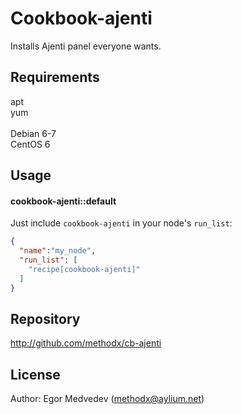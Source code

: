 Cookbook-ajenti
========================
Installs Ajenti panel everyone wants.

Requirements
------------

apt<br />
yum<br />
<br />
Debian 6-7<br />
CentOS 6

Usage
-----
#### cookbook-ajenti::default

Just include `cookbook-ajenti` in your node's `run_list`:

```json
{
  "name":"my_node",
  "run_list": [
    "recipe[cookbook-ajenti]"
  ]
}
```

Repository
----------

http://github.com/methodx/cb-ajenti

License
-------

Author: Egor Medvedev (<methodx@aylium.net>)
